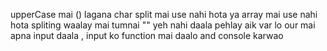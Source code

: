 upperCase mai () lagana 
char split mai use nahi hota ya array mai use nahi hota 
spliting waalay mai tumnai "" yeh nahi daala
pehlay aik var lo our mai apna input daala , input ko function mai daalo and console karwao